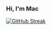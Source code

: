 ### Hi, I'm Mac

[![GitHub Streak](https://streak-stats.demolab.com?user=Mac-ziis&theme=transparent&hide_border=true&date_format=M%20j%5B%2C%20Y%5D&mode=weekly)](https://git.io/streak-stats)
